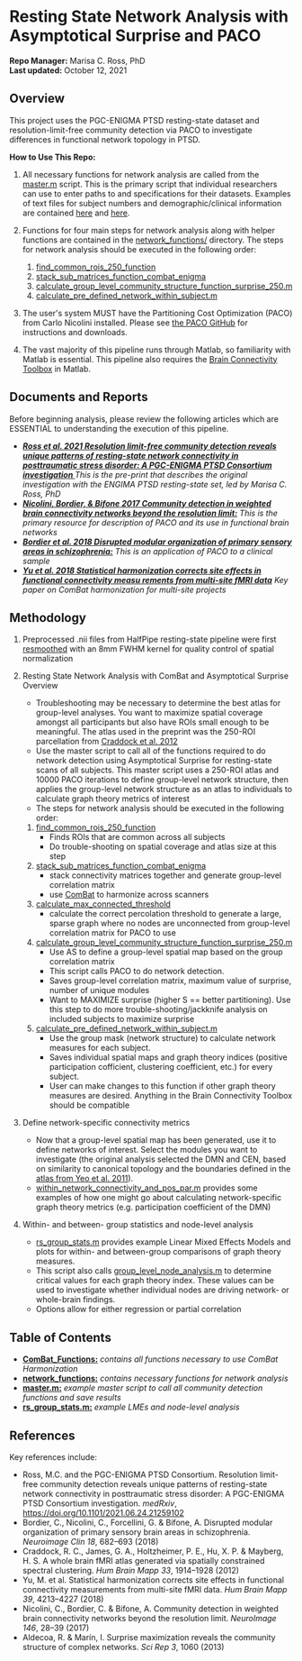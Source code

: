 Resting State Network Analysis with Asymptotical Surprise and PACO
================
**Repo Manager:** Marisa C. Ross, PhD <br />
**Last updated:** October 12, 2021

## Overview

This project uses the PGC-ENIGMA PTSD resting-state dataset and resolution-limit-free community detection via PACO to investigate differences in functional network topology in PTSD. 

**How to Use This Repo:**

1.  All necessary functions for network analysis are called from the [master.m](https://github.com/marisacross/pgc_engima_ptsd_networks_analysis/blob/main/master.m) script. This is the primary script that individual researchers can use to enter paths to and specifications for their datasets. Examples of text files for subject numbers and demographic/clinical information are contained [here](https://github.com/marisacross/pgc_engima_ptsd_networks_analysis/blob/main/sub_ids_all_col2) and [here](https://github.com/marisacross/pgc_engima_ptsd_networks_analysis/blob/main/clinical_data_all_col2).  

2. Functions for four main steps for network analysis along with helper functions are contained in the [network_functions/](https://github.com/marisacross/pgc_engima_ptsd_networks_analysis/tree/main/network_functions) directory. The steps for network analysis should be executed in the following order:
    1. [find_common_rois_250_function](https://github.com/marisacross/pgc_engima_ptsd_networks_analysis/blob/main/network_functions/find_common_ROIs_250_function.m)
    2. [stack_sub_matrices_function_combat_enigma](https://github.com/marisacross/pgc_engima_ptsd_networks_analysis/blob/main/network_functions/stack_sub_matrices_function_combat_enigma.m)
    3. [calculate_group_level_community_structure_function_surprise_250.m](https://github.com/marisacross/pgc_engima_ptsd_networks_analysis/blob/main/network_functions/calculate_group_level_community_structure_function_surprise_250.m)
    4. [calculate_pre_defined_network_within_subject.m](https://github.com/marisacross/pgc_engima_ptsd_networks_analysis/blob/main/network_functions/calculate_pre_defined_network_within_subject.m)

3.  The user's system MUST have the Partitioning Cost Optimization (PACO) from Carlo Nicolini installed. Please see [the PACO GitHub](https://github.com/CarloNicolini/paco) for instructions and downloads. 

4.  The vast majority of this pipeline runs through Matlab, so familiarity with Matlab is essential. This pipeline also requires the [Brain Connectivity Toolbox](https://sites.google.com/site/bctnet/) in Matlab. 


## Documents and Reports

Before beginning analysis, please review the following articles which are ESSENTIAL to understanding the execution of this pipeline.  

-   ***[Ross et al. 2021 Resolution limit-free community detection reveals unique patterns of resting-state network connectivity in posttraumatic stress disorder: A PGC-ENIGMA PTSD Consortium investigation ](https://www.medrxiv.org/content/10.1101/2021.06.24.21259102v1)*** *This is the pre-print that describes the original investigation with the ENGIMA PTSD resting-state set, led by Marisa C. Ross, PhD*
-   ***[Nicolini, Bordier, & Bifone 2017 Community detection in weighted brain connectivity networks beyond the resolution limit:](https://www.sciencedirect.com/science/article/pii/S1053811916306449)*** *This is the primary resource for description of PACO and its use in functional brain networks*
-   ***[Bordier et al. 2018 Disrupted modular organization of primary sensory areas in schizophrenia:](https://www.sciencedirect.com/science/article/pii/S221315821830069X?via%3Dihub)*** *This is an application of PACO to a clinical sample*
-   ***[Yu et al. 2018 Statistical harmonization corrects site effects in functional connectivity measu rements from multi-site fMRI data](https://onlinelibrary.wiley.com/doi/epdf/10.1002/hbm.24241)*** *Key paper on ComBat harmonization for multi-site projects*

## Methodology

1) Preprocessed .nii files from HalfPipe resting-state pipeline were first [resmoothed](https://github.com/marisacross/pgc_engima_ptsd_networks_analysis/blob/main/resmooth_and_rescale) with an 8mm FWHM kernel for quality control of spatial normalization

2) Resting State Network Analysis with ComBat and Asymptotical Surprise Overview
   - Troubleshooting may be necessary to determine the best atlas for group-level analyses. You want to maximize spatial coverage amongst all participants but            also have ROIs small enough to be meaningful. The atlas used in the preprint was the 250-ROI parcellation from [Craddock et al. 2012](https://pubmed.ncbi.nlm.nih.gov/21769991/)
   - Use the master script to call all of the functions required to do network detection using Asymptotical Surprise for resting-state scans of all subjects. This        master script uses a 250-ROI atlas and 10000 PACO iterations to define group-level network structure, then applies the group-level network structure as an          atlas to individuals to calculate graph theory metrics of interest
   - The steps for network analysis should be executed in the following order:
    1. [find_common_rois_250_function](https://github.com/marisacross/pgc_engima_ptsd_networks_analysis/blob/main/network_functions/find_common_ROIs_250_function.m) 
        - Finds ROIs that are common across all subjects
        - Do trouble-shooting on spatial coverage and atlas size at this step
    2. [stack_sub_matrices_function_combat_enigma](https://github.com/marisacross/pgc_engima_ptsd_networks_analysis/blob/main/network_functions/stack_sub_matrices_function_combat_enigma.m)
        - stack connectivity matrices together and generate group-level correlation matrix 
        - use [ComBat](https://github.com/marisacross/pgc_engima_ptsd_networks_analysis/tree/main/ComBat_Functions) to harmonize across scanners
    3. [calculate_max_connected_threshold](https://github.com/marisacross/pgc_engima_ptsd_networks_analysis/blob/main/network_functions/calculate_max_connected_threshold.m)
        - calculate the correct percolation threshold to generate a large, sparse graph where no nodes are unconnected from group-level correlation matrix for PACO           to use
    4. [calculate_group_level_community_structure_function_surprise_250.m](https://github.com/marisacross/pgc_engima_ptsd_networks_analysis/blob/main/network_functions/calculate_group_level_community_structure_function_surprise_250.m)
        -  Use AS to define a group-level spatial map based on the group correlation matrix 
        -  This script calls PACO to do network detection. 
        -  Saves group-level correlation matrix, maximum value of surprise, number of unique modules 
        -  Want to MAXIMIZE surprise (higher S == better partitioning). Use this step to do more trouble-shooting/jackknife analysis on included subjects to                    maximize surprise
    5. [calculate_pre_defined_network_within_subject.m](https://github.com/marisacross/pgc_engima_ptsd_networks_analysis/blob/main/network_functions/calculate_pre_defined_network_within_subject.m)
        -  Use the group mask (network structure) to calculate network measures for each subject. 
        -  Saves individual spatial maps and graph theory indices (positive participation cofficient, clustering coefficient, etc.) for every subject.
        -  User can make changes to this function if other graph theory measures are desired. Anything in the Brain Connectivity Toolbox should be compatible 
3) Define network-specific connectivity metrics
    - Now that a group-level spatial map has been generated, use it to define networks of interest. Select the modules you want to investigate (the original               analysis selected the DMN and CEN, based on similarity to canonical topology and the boundaries defined in the [atlas from Yeo et al. 2011](https://www.ncbi.nlm.nih.gov/pmc/articles/PMC3174820/)). 
    - [within_network_connectivity_and_pos_par.m](https://github.com/marisacross/pgc_engima_ptsd_networks_analysis/blob/main/within_network_connectivity_and_pos_par.m) provides some examples of how one might go         about calculating network-specific graph theory metrics (e.g. participation coefficient of the DMN)
4) Within- and between- group statistics and node-level analysis
    - [rs_group_stats.m](https://github.com/marisacross/pgc_engima_ptsd_networks_analysis/blob/main/rs_group_stats.m) provides example Linear Mixed Effects Models and       plots for within- and between-group comparisons of graph theory measures.
    - This script also calls [group_level_node_analysis.m](https://github.com/marisacross/pgc_engima_ptsd_networks_analysis/blob/main/network_functions/group_level_node_analysis.m) to determine critical values for each graph theory index. These values can be used to investigate whether individual nodes are driving network- or whole-brain findings. 
    - Options allow for either regression or partial correlation

## Table of Contents

-   **[ComBat_Functions:](top_level_folder/)** *contains all functions necessary to use ComBat Harmonization*
-   **[network_functions:](top_level_folder/)** *contains necessary functions for network analysis*
-   **[master.m:](top_level_file.ext)** *example master script to call all community detection functions and save results*
-   **[rs_group_stats.m:](top_level_file.ext)** *example LMEs and node-level analysis*

## References

Key references include:
- Ross, M.C. and the PGC-ENIGMA PTSD Consortium. Resolution limit-free community detection reveals unique patterns of resting-state network connectivity in posttraumatic stress disorder: A PGC-ENIGMA PTSD Consortium investigation. *medRxiv*, https://doi.org/10.1101/2021.06.24.21259102
- Bordier, C., Nicolini, C., Forcellini, G. & Bifone, A. Disrupted modular organization of primary sensory brain areas in schizophrenia. *Neuroimage Clin 18*, 682–693 (2018)
- Craddock, R. C., James, G. A., Holtzheimer, P. E., Hu, X. P. & Mayberg, H. S. A whole brain fMRI atlas generated via spatially constrained spectral clustering. *Hum Brain Mapp 33*, 1914–1928 (2012)
- Yu, M. et al. Statistical harmonization corrects site effects in functional connectivity measurements from multi-site fMRI data. *Hum Brain Mapp 39*, 4213–4227 (2018)
- Nicolini, C., Bordier, C. & Bifone, A. Community detection in weighted brain connectivity networks beyond the resolution limit. *NeuroImage 146*, 28–39 (2017)
- Aldecoa, R. & Marín, I. Surprise maximization reveals the community structure of complex networks. *Sci Rep 3*, 1060 (2013)
